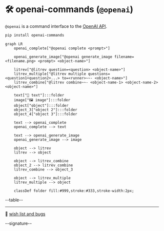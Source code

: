 # 🛠️ openai-commands (`@openai`)

`@openai` is a command interface to the [OpenAI API](https://beta.openai.com/docs/introduction).

```bash
pip install openai-commands
```

```mermaid
graph LR
    openai_complete["@openai complete <prompt>"]

    openai_generate_image["@openai generate_image filename=<filename.png> <prompt> <object-name>"]

    litrev["@litrev question=<question> <object-name>"]
    litrev_multiple["@litrev multiple questions=<question1+question2+...> to=<runner>~~- <object-name>"]
    litrev_combine["@litrev combine~~- <object-name-1> <object-name-2> <object-name>"]

    text["📜 text"]:::folder
    image["🖼️ image"]:::folder
    object["object"]:::folder
    object_3["object 2"]:::folder
    object_4["object 3"]:::folder

    text --> openai_complete
    openai_complete --> text

    text --> openai_generate_image
    openai_generate_image --> image

    object --> litrev
    litrev --> object

    object --> litrev_combine
    object_2 --> litrev_combine
    litrev_combine --> object_3

    object --> litrev_multiple
    litrev_multiple --> object

    classDef folder fill:#999,stroke:#333,stroke-width:2px;
```


--table--

---

🎁 [wish list and bugs](https://github.com/kamangir/openai-commands/issues/13)

--signature--